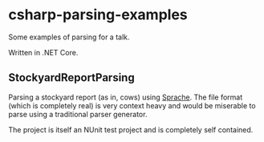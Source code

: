 # csharp-parsing-examples
Some examples of parsing for a talk.

Written in .NET Core.

## StockyardReportParsing

Parsing a stockyard report (as in, cows) using [Sprache](https://github.com/sprache/Sprache).  The file format (which is completely real) is very context heavy and would be miserable to parse using a traditional parser generator.

The project is itself an NUnit test project and is completely self contained.
